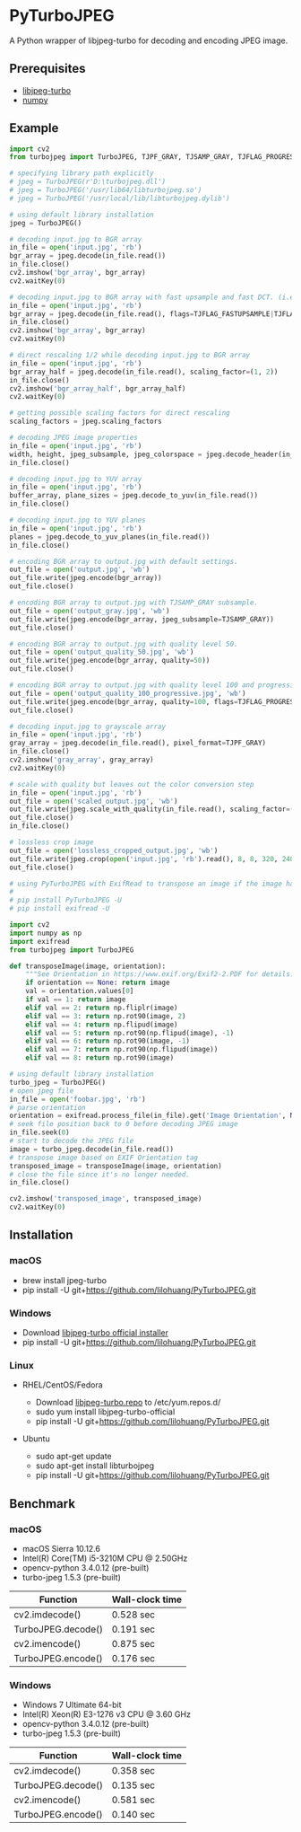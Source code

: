 # PyTurboJPEG
A Python wrapper of libjpeg-turbo for decoding and encoding JPEG image.

## Prerequisites
- [libjpeg-turbo](https://github.com/libjpeg-turbo/libjpeg-turbo/releases)
- [numpy](https://github.com/numpy/numpy)

## Example

```python
import cv2
from turbojpeg import TurboJPEG, TJPF_GRAY, TJSAMP_GRAY, TJFLAG_PROGRESSIVE, TJFLAG_FASTUPSAMPLE, TJFLAG_FASTDCT

# specifying library path explicitly
# jpeg = TurboJPEG(r'D:\turbojpeg.dll')
# jpeg = TurboJPEG('/usr/lib64/libturbojpeg.so')
# jpeg = TurboJPEG('/usr/local/lib/libturbojpeg.dylib')

# using default library installation
jpeg = TurboJPEG()

# decoding input.jpg to BGR array
in_file = open('input.jpg', 'rb')
bgr_array = jpeg.decode(in_file.read())
in_file.close()
cv2.imshow('bgr_array', bgr_array)
cv2.waitKey(0)

# decoding input.jpg to BGR array with fast upsample and fast DCT. (i.e. fastest speed but lower accuracy)
in_file = open('input.jpg', 'rb')
bgr_array = jpeg.decode(in_file.read(), flags=TJFLAG_FASTUPSAMPLE|TJFLAG_FASTDCT)
in_file.close()
cv2.imshow('bgr_array', bgr_array)
cv2.waitKey(0)

# direct rescaling 1/2 while decoding input.jpg to BGR array
in_file = open('input.jpg', 'rb')
bgr_array_half = jpeg.decode(in_file.read(), scaling_factor=(1, 2))
in_file.close()
cv2.imshow('bgr_array_half', bgr_array_half)
cv2.waitKey(0)

# getting possible scaling factors for direct rescaling
scaling_factors = jpeg.scaling_factors

# decoding JPEG image properties
in_file = open('input.jpg', 'rb')
width, height, jpeg_subsample, jpeg_colorspace = jpeg.decode_header(in_file.read())
in_file.close()

# decoding input.jpg to YUV array
in_file = open('input.jpg', 'rb')
buffer_array, plane_sizes = jpeg.decode_to_yuv(in_file.read())
in_file.close()

# decoding input.jpg to YUV planes
in_file = open('input.jpg', 'rb')
planes = jpeg.decode_to_yuv_planes(in_file.read())
in_file.close()

# encoding BGR array to output.jpg with default settings.
out_file = open('output.jpg', 'wb')
out_file.write(jpeg.encode(bgr_array))
out_file.close()

# encoding BGR array to output.jpg with TJSAMP_GRAY subsample.
out_file = open('output_gray.jpg', 'wb')
out_file.write(jpeg.encode(bgr_array, jpeg_subsample=TJSAMP_GRAY))
out_file.close()

# encoding BGR array to output.jpg with quality level 50. 
out_file = open('output_quality_50.jpg', 'wb')
out_file.write(jpeg.encode(bgr_array, quality=50))
out_file.close()

# encoding BGR array to output.jpg with quality level 100 and progressive entropy coding.
out_file = open('output_quality_100_progressive.jpg', 'wb')
out_file.write(jpeg.encode(bgr_array, quality=100, flags=TJFLAG_PROGRESSIVE))
out_file.close()

# decoding input.jpg to grayscale array
in_file = open('input.jpg', 'rb')
gray_array = jpeg.decode(in_file.read(), pixel_format=TJPF_GRAY)
in_file.close()
cv2.imshow('gray_array', gray_array)
cv2.waitKey(0)

# scale with quality but leaves out the color conversion step
in_file = open('input.jpg', 'rb')
out_file = open('scaled_output.jpg', 'wb')
out_file.write(jpeg.scale_with_quality(in_file.read(), scaling_factor=(1, 4), quality=70))
out_file.close()
in_file.close()

# lossless crop image
out_file = open('lossless_cropped_output.jpg', 'wb')
out_file.write(jpeg.crop(open('input.jpg', 'rb').read(), 8, 8, 320, 240))
out_file.close()
```

```python
# using PyTurboJPEG with ExifRead to transpose an image if the image has an EXIF Orientation tag.
#
# pip install PyTurboJPEG -U
# pip install exifread -U

import cv2
import numpy as np
import exifread
from turbojpeg import TurboJPEG

def transposeImage(image, orientation):
    """See Orientation in https://www.exif.org/Exif2-2.PDF for details."""
    if orientation == None: return image
    val = orientation.values[0]
    if val == 1: return image
    elif val == 2: return np.fliplr(image)
    elif val == 3: return np.rot90(image, 2)
    elif val == 4: return np.flipud(image)
    elif val == 5: return np.rot90(np.flipud(image), -1)
    elif val == 6: return np.rot90(image, -1)
    elif val == 7: return np.rot90(np.flipud(image))
    elif val == 8: return np.rot90(image)

# using default library installation
turbo_jpeg = TurboJPEG()
# open jpeg file
in_file = open('foobar.jpg', 'rb')
# parse orientation
orientation = exifread.process_file(in_file).get('Image Orientation', None)
# seek file position back to 0 before decoding JPEG image
in_file.seek(0)
# start to decode the JPEG file
image = turbo_jpeg.decode(in_file.read())
# transpose image based on EXIF Orientation tag
transposed_image = transposeImage(image, orientation)
# close the file since it's no longer needed.
in_file.close()

cv2.imshow('transposed_image', transposed_image)
cv2.waitKey(0)
```

## Installation

### macOS
- brew install jpeg-turbo
- pip install -U git+https://github.com/lilohuang/PyTurboJPEG.git

### Windows 
- Download [libjpeg-turbo official installer](https://sourceforge.net/projects/libjpeg-turbo/files) 
- pip install -U git+https://github.com/lilohuang/PyTurboJPEG.git

### Linux
- RHEL/CentOS/Fedora
  - Download [libjpeg-turbo.repo](https://libjpeg-turbo.org/pmwiki/uploads/Downloads/libjpeg-turbo.repo) to /etc/yum.repos.d/
  - sudo yum install libjpeg-turbo-official
  - pip install -U git+https://github.com/lilohuang/PyTurboJPEG.git

- Ubuntu
  - sudo apt-get update
  - sudo apt-get install libturbojpeg
  - pip install -U git+https://github.com/lilohuang/PyTurboJPEG.git

## Benchmark 

### macOS
- macOS Sierra 10.12.6
- Intel(R) Core(TM) i5-3210M CPU @ 2.50GHz
- opencv-python 3.4.0.12 (pre-built)
- turbo-jpeg 1.5.3 (pre-built)

| Function              | Wall-clock time |
| ----------------------|-----------------|
| cv2.imdecode()        |   0.528 sec     |
| TurboJPEG.decode()    |   0.191 sec     |
| cv2.imencode()        |   0.875 sec     |
| TurboJPEG.encode()    |   0.176 sec     |

### Windows 
- Windows 7 Ultimate 64-bit
- Intel(R) Xeon(R) E3-1276 v3 CPU @ 3.60 GHz
- opencv-python 3.4.0.12 (pre-built)
- turbo-jpeg 1.5.3 (pre-built)

| Function              | Wall-clock time |
| ----------------------|-----------------|
| cv2.imdecode()        |   0.358 sec     |
| TurboJPEG.decode()    |   0.135 sec     |
| cv2.imencode()        |   0.581 sec     |
| TurboJPEG.encode()    |   0.140 sec     |
